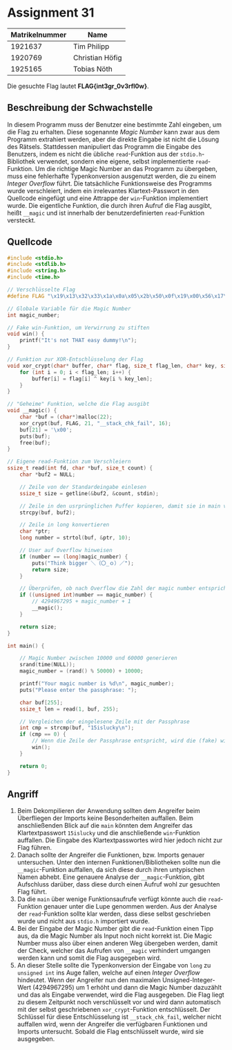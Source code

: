 # Assignment 31

| Matrikelnummer | Name |
| -------- | -------- |
| 1921637 | Tim Philipp |
| 1920769 | Christian Höfig |
| 1925165 | Tobias Nöth |

Die gesuchte Flag lautet **FLAG{int3gr_0v3rfl0w}**.

## Beschreibung der Schwachstelle

In diesem Programm muss der Benutzer eine bestimmte Zahl eingeben, um die Flag zu erhalten. Diese sogenannte *Magic Number* kann zwar aus dem Programm extrahiert werden, aber die direkte Eingabe ist nicht die Lösung des Rätsels. Stattdessen manipuliert das Programm die Eingabe des Benutzers, indem es nicht die übliche `read`-Funktion aus der `stdio.h`-Bibliothek verwendet, sondern eine eigene, selbst implementierte `read`-Funktion.
Um die richtige Magic Number an das Programm zu übergeben, muss eine fehlerhafte Typenkonversion ausgenutzt werden, die zu einem *Integer Overflow* führt.
Die tatsächliche Funktionsweise des Programms wurde verschleiert, indem ein irrelevantes Klartext-Passwort in den Quellcode eingefügt und eine Attrappe der `win`-Funktion implementiert wurde. Die eigentliche Funktion, die durch ihren Aufruf die Flag ausgibt, heißt `__magic` und ist innerhalb der benutzerdefinierten `read`-Funktion versteckt.

## Quellcode

```c
#include <stdio.h> 
#include <stdlib.h>
#include <string.h>
#include <time.h>

// Verschlüsselte Flag
#define FLAG "\x19\x13\x32\x33\x1a\x0a\x05\x2b\x50\x0f\x19\x00\x56\x17\x5a\x1e\x39\x33\x43\x03\x1c"

// Globale Variable für die Magic Number
int magic_number;

// Fake win-Funktion, um Verwirrung zu stiften
void win() {
    printf("It's not THAT easy dummy!\n");
}

// Funktion zur XOR-Entschlüsselung der Flag
void xor_crypt(char* buffer, char* flag, size_t flag_len, char* key, size_t key_len) {
    for (int i = 0; i < flag_len; i++) {
        buffer[i] = flag[i] ^ key[i % key_len];
    }
}

// "Geheime" Funktion, welche die Flag ausgibt
void __magic() {
    char *buf = (char*)malloc(22);
    xor_crypt(buf, FLAG, 21, "__stack_chk_fail", 16);
    buf[21] = '\x00';
    puts(buf);
    free(buf);
}

// Eigene read-Funktion zum Verschleiern
ssize_t read(int fd, char *buf, size_t count) {
    char *buf2 = NULL;

    // Zeile von der Standardeingabe einlesen
    ssize_t size = getline(&buf2, &count, stdin);

    // Zeile in den usrprünglichen Puffer kopieren, damit sie in main verfügbar ist
    strcpy(buf, buf2);

    // Zeile in long konvertieren
    char *ptr;
    long number = strtol(buf, &ptr, 10);

    // User auf Overflow hinweisen
    if (number == (long)magic_number) {
        puts("Think bigger ＼（〇_ｏ）／");
        return size;
    }

    // Überprüfen, ob nach Overflow die Zahl der magic number entspricht
    if ((unsigned int)number == magic_number) {
        // 4294967295 + magic_number + 1
        __magic();
    }

    return size;
}

int main() {

    // Magic Number zwischen 10000 und 60000 generieren
    srand(time(NULL));
    magic_number = (rand() % 50000) + 10000;

    printf("Your magic number is %d\n", magic_number);
    puts("Please enter the passphrase: ");

    char buf[255];
    ssize_t len = read(1, buf, 255);

    // Vergleichen der eingelesene Zeile mit der Passphrase
    int cmp = strcmp(buf, "15islucky\n");
    if (cmp == 0) {
        // Wenn die Zeile der Passphrase entspricht, wird die (fake) win-Funktion aufgerufen
        win();
    }

    return 0;
}
```

## Angriff

1. Beim Dekompilieren der Anwendung sollten dem Angreifer beim Überfliegen der Imports keine Besonderheiten auffallen. Beim anschließenden Blick auf die `main` könnten dem Angreifer das Klartextpasswort `15islucky` und die anschließende `win`-Funktion auffallen. Die Eingabe des Klartextpasswortes wird hier jedoch nicht zur Flag führen. 
2. Danach sollte der Angreifer die Funktionen, bzw. Imports genauer untersuchen. Unter den internen Funktionen/Bibliotheken sollte nun die `__magic`-Funktion auffallen, da sich diese durch ihren untypischen Namen abhebt. Eine genauere Analyse der `__magic`-Funktion, gibt Aufschluss darüber, dass diese durch einen Aufruf wohl zur gesuchten Flag führt.
3. Da die `main` über wenige Funktionsaufrufe verfügt könnte auch die `read`-Funktion genauer unter die Lupe genommen werden. Aus der Analyse der `read`-Funktion sollte klar werden, dass diese selbst geschrieben wurde und nicht aus `stdio.h` importiert wurde. 
4. Bei der Eingabe der Magic Number gibt die `read`-Funktion einen Tipp aus, da die Magic Number als Input noch nicht korrekt ist. Die Magic Number muss also über einen anderen Weg übergeben werden, damit der Check, welcher das Aufrufen von `__magic` verhindert umgangen werden kann und somit die Flag ausgegeben wird.
5. An dieser Stelle sollte die Typenkonversion der Eingabe von `long` zu `unsigned int` ins Auge fallen, welche auf einen *Integer Overflow* hindeutet. Wenn der Angreifer nun den maximalen Unsigned-Integer-Wert (4294967295) um 1 erhöht und dann die Magic Number dazuzählt und das als Eingabe verwendet, wird die Flag ausgegeben. Die Flag liegt zu diesem Zeitpunkt noch verschlüsselt vor und wird dann automatisch mit der selbst geschriebenen `xor_crypt`-Funktion entschlüsselt. Der Schlüssel für diese Entschlüsselung ist `__stack_chk_fail`, welcher nicht auffallen wird, wenn der Angreifer die verfügbaren Funktionen und Imports untersucht. Sobald die Flag entschlüsselt wurde, wird sie ausgegeben.

